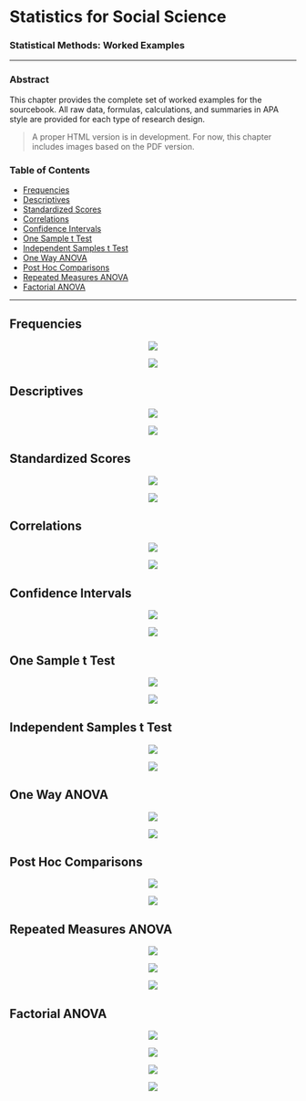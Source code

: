 # Statistics for Social Science

### Statistical Methods: Worked Examples

---

### Abstract

This chapter provides the complete set of worked examples for the sourcebook. All raw data, formulas, calculations, and summaries in APA style are provided for each type of research design.

> A proper HTML version is in development. For now, this chapter includes images based on the PDF version.

### Table of Contents

- [Frequencies](#frequencies)
- [Descriptives](#descriptives)
- [Standardized Scores](#standardized-scores)
- [Correlations](#correlations)
- [Confidence Intervals](#confidence-intervals)
- [One Sample t Test](#one-sample-t-test)
- [Independent Samples t Test](#independent-samples-t-test)
- [One Way ANOVA](#one-way-anova)
- [Post Hoc Comparisons](#post-hoc-comparisons)
- [Repeated Measures ANOVA](#repeated-measures-anova)
- [Factorial ANOVA](#factorial-anova)

---

## Frequencies

<p align="center"><kbd><img src="page3.png"></kbd></p>
<p align="center"><kbd><img src="page4.png"></kbd></p>

## Descriptives

<p align="center"><kbd><img src="page5.png"></kbd></p>
<p align="center"><kbd><img src="page6.png"></kbd></p>

## Standardized Scores

<p align="center"><kbd><img src="page7.png"></kbd></p>
<p align="center"><kbd><img src="page8.png"></kbd></p>

## Correlations

<p align="center"><kbd><img src="page9.png"></kbd></p>
<p align="center"><kbd><img src="page10.png"></kbd></p>

## Confidence Intervals

<p align="center"><kbd><img src="page11.png"></kbd></p>
<p align="center"><kbd><img src="page12.png"></kbd></p>

## One Sample t Test

<p align="center"><kbd><img src="page13.png"></kbd></p>
<p align="center"><kbd><img src="page14.png"></kbd></p>

## Independent Samples t Test

<p align="center"><kbd><img src="page15.png"></kbd></p>
<p align="center"><kbd><img src="page16.png"></kbd></p>

## One Way ANOVA

<p align="center"><kbd><img src="page17.png"></kbd></p>
<p align="center"><kbd><img src="page18.png"></kbd></p>

## Post Hoc Comparisons

<p align="center"><kbd><img src="page19.png"></kbd></p>
<p align="center"><kbd><img src="page20.png"></kbd></p>

## Repeated Measures ANOVA

<p align="center"><kbd><img src="page21.png"></kbd></p>
<p align="center"><kbd><img src="page22.png"></kbd></p>
<p align="center"><kbd><img src="page23.png"></kbd></p>

## Factorial ANOVA

<p align="center"><kbd><img src="page24.png"></kbd></p>
<p align="center"><kbd><img src="page25.png"></kbd></p>
<p align="center"><kbd><img src="page26.png"></kbd></p>
<p align="center"><kbd><img src="page27.png"></kbd></p>